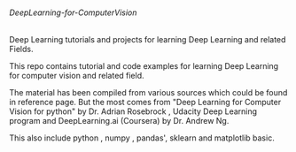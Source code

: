 ######  DeepLearning-for-ComputerVision #######

Deep Learning tutorials and projects for learning Deep Learning and related Fields.

This repo contains tutorial and code examples for learning Deep Learning for computer vision and related field.

The material has been compiled from various sources which could be found in reference page. But the most comes from "Deep Learning for 
Computer Vision for python" by Dr. Adrian Rosebrock , Udacity Deep Learning program and DeepLearning.ai (Coursera) by Dr. Andrew Ng.

This also include python , numpy , pandas', sklearn and matplotlib basic. 

